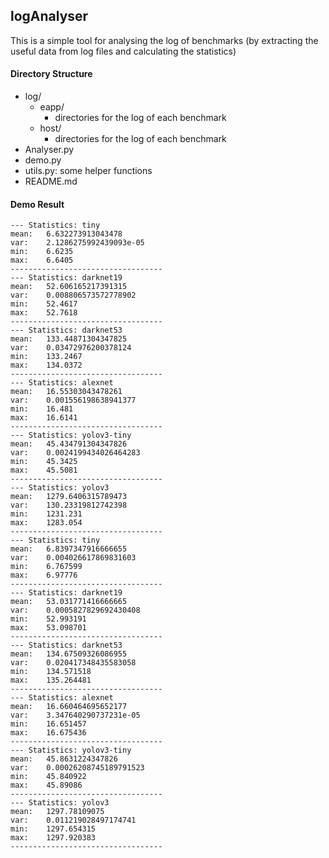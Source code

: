 ## logAnalyser
This is a simple tool for analysing the log of benchmarks (by extracting the useful data from log files and calculating the statistics)
#### Directory Structure
- log/
    - eapp/
        - directories for the log of each benchmark 
    - host/
        - directories for the log of each benchmark 
- Analyser.py
- demo.py
- utils.py: some helper functions
- README.md

#### Demo Result
```
--- Statistics: tiny
mean:   6.632273913043478
var:    2.1286275992439093e-05
min:    6.6235
max:    6.6405
----------------------------------
--- Statistics: darknet19
mean:   52.606165217391315
var:    0.008806573572778902
min:    52.4617
max:    52.7618
----------------------------------
--- Statistics: darknet53
mean:   133.44871304347825
var:    0.03472976200378124
min:    133.2467
max:    134.0372
----------------------------------
--- Statistics: alexnet
mean:   16.55303043478261
var:    0.001556198638941377
min:    16.481
max:    16.6141
----------------------------------
--- Statistics: yolov3-tiny
mean:   45.434791304347826
var:    0.0024199434026464283
min:    45.3425
max:    45.5081
----------------------------------
--- Statistics: yolov3
mean:   1279.6406315789473
var:    130.23319812742398
min:    1231.231
max:    1283.054
----------------------------------
--- Statistics: tiny
mean:   6.8397347916666655
var:    0.004026617869831603
min:    6.767599
max:    6.97776
----------------------------------
--- Statistics: darknet19
mean:   53.031771416666665
var:    0.0005827829692430408
min:    52.993191
max:    53.098701
----------------------------------
--- Statistics: darknet53
mean:   134.67509326086955
var:    0.020417348435583058
min:    134.571518
max:    135.264481
----------------------------------
--- Statistics: alexnet
mean:   16.660464695652177
var:    3.347640290737231e-05
min:    16.651457
max:    16.675436
----------------------------------
--- Statistics: yolov3-tiny
mean:   45.8631224347826
var:    0.00026208745189791523
min:    45.840922
max:    45.89086
----------------------------------
--- Statistics: yolov3
mean:   1297.78109075
var:    0.011219028497174741
min:    1297.654315
max:    1297.920383
----------------------------------
```